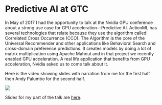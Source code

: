 # Predictive AI at GTC

In May of 2017 I had the opportunity to talk at the Nvidia GPU conference about a strong use case for GPU acceleration&mdash;Predictive AI. ActionML has several technologies that relate because they use the algorithm called Correlated Cross Occurrence (CCO). The Algorithm is the core of the Universal Recommender and other applications like Behavioral Search and cross-domain preference predictions. It creates models by doing a lot of matrix multiplication using Apache Mahout and in that project we recently enabled GPU acceleration. A real life application that benefits from GPU acceleration, Nvidia asked us to come talk about it.

Here is the video showing slides with narration from me for the first half then Andy Palumbo for the second half.

<a href="http://on-demand.gputechconf.com/gtc/2017/video/s7829-apache-mahout's-new-recommender-algorithm-and-using-gpus-to-speed-model-creation.mp4">![](/blog/images/the-ur-at-gtc.jpeg)</a>

Slides for my part of the talk are [here](https://docs.google.com/presentation/d/167LoVvMgdDF8XQ5a9qveLJmaiGdP1tUQ0AMDArzN_tE/edit?usp=sharing).